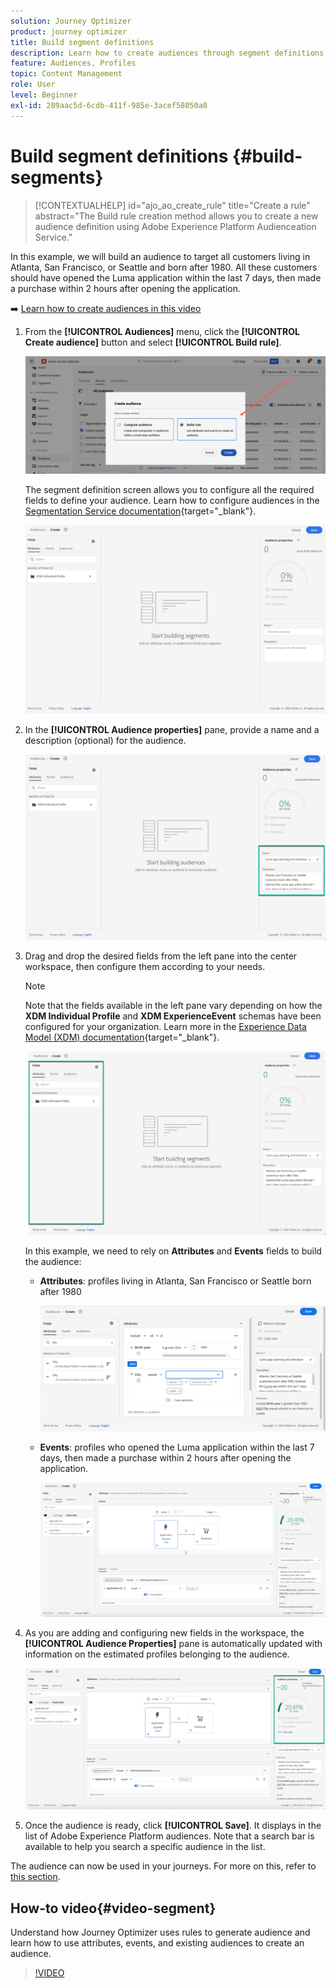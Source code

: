 ```yaml
---
solution: Journey Optimizer
product: journey optimizer
title: Build segment definitions
description: Learn how to create audiences through segment definitions
feature: Audiences, Profiles
topic: Content Management
role: User
level: Beginner
exl-id: 289aac5d-6cdb-411f-985e-3acef58050a8
---
```

# Build segment definitions {#build-segments}

>[!CONTEXTUALHELP]
>id="ajo_ao_create_rule"
>title="Create a rule"
>abstract="The Build rule creation method allows you to create a new audience definition using Adobe Experience Platform Audienceation Service."

In this example, we will build an audience to target all customers living in Atlanta, San Francisco, or Seattle and born after 1980. All these customers should have opened the Luma application within the last 7 days, then made a purchase within 2 hours after opening the application.

➡️ [Learn how to create audiences in this video](#video-segment)

1. From the **[!UICONTROL Audiences]** menu, click the **[!UICONTROL Create audience]** button and select **[!UICONTROL Build rule]**.
    
    ![](assets/create-segment.png)

    The segment definition screen allows you to configure all the required fields to define your audience. Learn how to configure audiences in the [Segmentation Service documentation](https://experienceleague.adobe.com/docs/experience-platform/segmentation/ui/overview.html){target="_blank"}.

    ![](assets/segment-builder.png)

1. In the **[!UICONTROL Audience properties]** pane, provide a name and a description (optional) for the audience.

    ![](assets/segment-properties.png)

1. Drag and drop the desired fields from the left pane into the center workspace, then configure them according to your needs.

    >[!NOTE]
    >
    >Note that the fields available in the left pane vary depending on how the **XDM Individual Profile** and **XDM ExperienceEvent** schemas have been configured for your organization.  Learn more in the [Experience Data Model (XDM) documentation](https://experienceleague.adobe.com/docs/experience-platform/xdm/home.html){target="_blank"}.

    ![](assets/drag-fields.png)

    In this example, we need to rely on **Attributes** and **Events** fields to build the audience:

    * **Attributes**: profiles living in Atlanta, San Francisco or Seattle born after 1980

        ![](assets/add-attributes.png)
        
    * **Events**: profiles who opened the Luma application within the last 7 days, then made a purchase within 2 hours after opening the application.

        ![](assets/add-events.png)

1. As you are adding and configuring new fields in the workspace, the **[!UICONTROL Audience Properties]** pane is automatically updated with information on the estimated profiles belonging to the audience.

    ![](assets/segment-estimate.png)

1. Once the audience is ready, click **[!UICONTROL Save]**. It displays in the list of Adobe Experience Platform audiences. Note that a search bar is available to help you search a specific audience in the list.

The audience can now be used in your journeys. For more on this, refer to [this section](../audience/about-audiences.md).

## How-to video{#video-segment}

Understand how Journey Optimizer uses rules to generate audience and learn how to use attributes, events, and existing audiences to create an audience.

>[!VIDEO](https://video.tv.adobe.com/v/3425020?quality=12)

